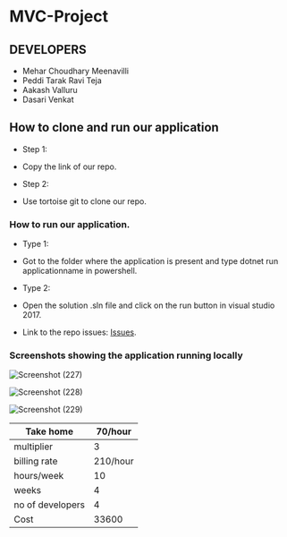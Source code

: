 # MVC-Project

## DEVELOPERS 
- Mehar Choudhary Meenavilli
- Peddi Tarak Ravi Teja
- Aakash Valluru
- Dasari Venkat 
## How to clone and run our application 

* Step 1: 
- Copy the link of our repo.
* Step 2:
- Use tortoise git to clone our repo. 

### How to run our application. 

* Type 1:
- Got to the folder where the application is present and type dotnet run applicationname in powershell.
* Type 2: 
- Open the solution .sln file and click on the run button in visual studio 2017.
* Link to the repo issues:  [Issues](https://github.com/MeharChoudhary/MVC-Project/issues?q=is%3Aissue+is%3Aclosed).

### Screenshots showing the application running locally

![Screenshot (227)](https://user-images.githubusercontent.com/43078659/54853033-9cd0c100-4cbc-11e9-9f88-c35d5e585fdc.png)

![Screenshot (228)](https://user-images.githubusercontent.com/43078659/54853034-9d695780-4cbc-11e9-8ea0-07dda728a936.png)

![Screenshot (229)](https://user-images.githubusercontent.com/43078659/54853035-9d695780-4cbc-11e9-90fa-0e3d13b764f8.png)


| Take home         | 70/hour  |
|-------------------|----------|
| multiplier        | 3        |
| billing rate      | 210/hour |
| hours/week        | 10       |
| weeks             | 4        |
| no of developers  | 4        |
| Cost              | 33600    |
